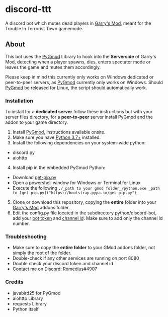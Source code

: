 # discord-ttt
A discord bot which mutes dead players in [Garry's Mod](https://store.steampowered.com/app/4000/Garrys_Mod/ "Garry's Mod"), meant for the Trouble In Terrorist Town gamemode.

## About
This bot uses the [PyGmod](https://github.com/javabird25/PyGmod "PyGmod") Library to hook into the **Serverside** of Garry's Mod, detecting when a player spawns, dies, enters spectator mode or leaves the game and mutes them accordingly.

Please keep in mind this currently only works on Windows dedicated or peer-to-peer servers, as [PyGmod](https://github.com/javabird25/PyGmod "PyGmod") currently only works on Windows. Should [PyGmod](https://github.com/javabird25/PyGmod "PyGmod") be released for Linux, the script should automatically work.

### Installation
To install for a **dedicated server** follow these instructions but with your server files directory, for a **peer-to-peer** server install PyGmod and the addon to your game directory.
1. Install [PyGmod](https://github.com/javabird25/PyGmod/releases "PyGmod"), instructions available onsite.
2. Make sure you have [Python 3.7+](https://www.python.org/ "Python 3.7+") installed.
3. Install the following dependencies on your system-wide python:
* discord.py
* aiohttp
4. Install pip in the embedded PyGmod Python:
* Download [get-pip.py]("https://bootstrap.pypa.io/get-pip.py")
* Open a powershell window for Windows or Terminal for Linux
* Execute the following `./_path to your gmod folder_/python.exe _path to [get-pip.py]("https://bootstrap.pypa.io/get-pip.py")_`
5. Clone or download this repository, copying the **entire** folder into your [Garry's Mod](https://store.steampowered.com/app/4000/Garrys_Mod/ "Garry's Mod") addons folder.
6. Edit the config.py file located in the subdirectory python/discord-bot, add your [bot token](https://www.writebots.com/discord-bot-token/ "Bots token") and [channel id](https://www.swipetips.com/how-to-get-channel-id-in-discord/ "channel id"). Make sure to add only the channel id number.

### Troubleshooting
* Make sure to copy the **entire folder** to your GMod addons folder, not simply the root of the folder.
* Double-check if any other services are running on port 8080
* Double check your discord token and channel id
* Contact me on Discord: Romedius#4907

### Credits
* javabird25 for PyGmod
* aiohttp Library
* requests Library
* Python itself
